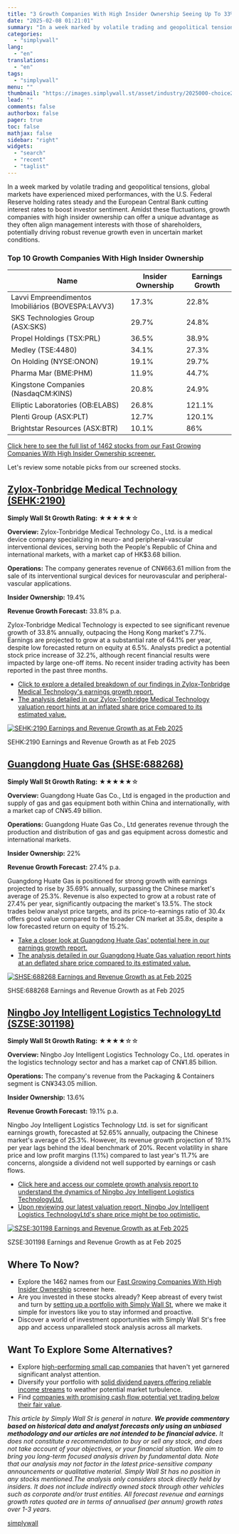 ```yaml
---
title: "3 Growth Companies With High Insider Ownership Seeing Up To 33% Revenue Growth"
date: "2025-02-08 01:21:01"
summary: "In a week marked by volatile trading and geopolitical tensions, global markets have experienced mixed performances, with the U.S. Federal Reserve holding rates steady and the European Central Bank cutting interest rates to boost investor sentiment. Amidst these fluctuations, growth companies with high insider ownership can offer a unique advantage..."
categories:
  - "simplywall"
lang:
  - "en"
translations:
  - "en"
tags:
  - "simplywall"
menu: ""
thumbnail: "https://images.simplywall.st/asset/industry/2025000-choice2-main-header/1585187223877"
lead: ""
comments: false
authorbox: false
pager: true
toc: false
mathjax: false
sidebar: "right"
widgets:
  - "search"
  - "recent"
  - "taglist"
---
```


In a week marked by volatile trading and geopolitical tensions, global markets have experienced mixed performances, with the U.S. Federal Reserve holding rates steady and the European Central Bank cutting interest rates to boost investor sentiment. Amidst these fluctuations, growth companies with high insider ownership can offer a unique advantage as they often align management interests with those of shareholders, potentially driving robust revenue growth even in uncertain market conditions.

### Top 10 Growth Companies With High Insider Ownership

| **Name** | **Insider Ownership** | **Earnings Growth** |
| --- | --- | --- |
| Lavvi Empreendimentos Imobiliários (BOVESPA:LAVV3) | 17.3% | 22.8% |
| SKS Technologies Group (ASX:SKS) | 29.7% | 24.8% |
| Propel Holdings (TSX:PRL) | 36.5% | 38.9% |
| Medley (TSE:4480) | 34.1% | 27.3% |
| On Holding (NYSE:ONON) | 19.1% | 29.7% |
| Pharma Mar (BME:PHM) | 11.9% | 44.7% |
| Kingstone Companies (NasdaqCM:KINS) | 20.8% | 24.9% |
| Elliptic Laboratories (OB:ELABS) | 26.8% | 121.1% |
| Plenti Group (ASX:PLT) | 12.7% | 120.1% |
| Brightstar Resources (ASX:BTR) | 10.1% | 86% |

[Click here to see the full list of 1462 stocks from our Fast Growing Companies With High Insider Ownership screener.](https://simplywall.st/discover/investing-ideas/10228/fast-growing-stocks-with-high-insider-ownership/global)

Let's review some notable picks from our screened stocks.

[Zylox-Tonbridge Medical Technology (SEHK:2190)](https://simplywall.st/stocks/hk/healthcare/hkg-2190/zylox-tonbridge-medical-technology-shares)
-----------------------------------------------------------------------------------------------------------------------------------------------

**Simply Wall St Growth Rating:** ★★★★★☆

**Overview:** Zylox-Tonbridge Medical Technology Co., Ltd. is a medical device company specializing in neuro- and peripheral-vascular interventional devices, serving both the People's Republic of China and international markets, with a market cap of HK$3.68 billion.

**Operations:** The company generates revenue of CN¥663.61 million from the sale of its interventional surgical devices for neurovascular and peripheral-vascular applications.

**Insider Ownership:** 19.4%

**Revenue Growth Forecast:** 33.8% p.a.

Zylox-Tonbridge Medical Technology is expected to see significant revenue growth of 33.8% annually, outpacing the Hong Kong market's 7.7%. Earnings are projected to grow at a substantial rate of 64.1% per year, despite low forecasted return on equity at 6.5%. Analysts predict a potential stock price increase of 32.2%, although recent financial results were impacted by large one-off items. No recent insider trading activity has been reported in the past three months.

* [Click to explore a detailed breakdown of our findings in Zylox-Tonbridge Medical Technology's earnings growth report.](https://simplywall.st/stocks/hk/healthcare/hkg-2190/zylox-tonbridge-medical-technology-shares/future)
* [The analysis detailed in our Zylox-Tonbridge Medical Technology valuation report hints at an inflated share price compared to its estimated value.](https://simplywall.st/stocks/hk/healthcare/hkg-2190/zylox-tonbridge-medical-technology-shares/valuation)

[![SEHK:2190 Earnings and Revenue Growth as at Feb 2025](https://images.simplywall.st/company/c6fcddd7-d2bc-457b-9493-7d35cae4d59f/chart/earnings-and-revenue-growth)](https://simplywall.st/stocks/hk/healthcare/hkg-2190/zylox-tonbridge-medical-technology-shares/future)

SEHK:2190 Earnings and Revenue Growth as at Feb 2025

[Guangdong Huate Gas (SHSE:688268)](https://simplywall.st/stocks/cn/materials/shse-688268/guangdong-huate-gas-shares)
---------------------------------------------------------------------------------------------------------------------

**Simply Wall St Growth Rating:** ★★★★★☆

**Overview:** Guangdong Huate Gas Co., Ltd is engaged in the production and supply of gas and gas equipment both within China and internationally, with a market cap of CN¥5.49 billion.

**Operations:** Guangdong Huate Gas Co., Ltd generates revenue through the production and distribution of gas and gas equipment across domestic and international markets.

**Insider Ownership:** 22%

**Revenue Growth Forecast:** 27.4% p.a.

Guangdong Huate Gas is positioned for strong growth with earnings projected to rise by 35.69% annually, surpassing the Chinese market's average of 25.3%. Revenue is also expected to grow at a robust rate of 27.4% per year, significantly outpacing the market's 13.5%. The stock trades below analyst price targets, and its price-to-earnings ratio of 30.4x offers good value compared to the broader CN market at 35.8x, despite a low forecasted return on equity of 15.2%.

* [Take a closer look at Guangdong Huate Gas' potential here in our earnings growth report.](https://simplywall.st/stocks/cn/materials/shse-688268/guangdong-huate-gas-shares/future)
* [The analysis detailed in our Guangdong Huate Gas valuation report hints at an deflated share price compared to its estimated value.](https://simplywall.st/stocks/cn/materials/shse-688268/guangdong-huate-gas-shares/valuation)

[![SHSE:688268 Earnings and Revenue Growth as at Feb 2025](https://images.simplywall.st/company/832b448a-64a2-4aaa-a6dd-dea6d8bb0c68/chart/earnings-and-revenue-growth)](https://simplywall.st/stocks/cn/materials/shse-688268/guangdong-huate-gas-shares/future)

SHSE:688268 Earnings and Revenue Growth as at Feb 2025

[Ningbo Joy Intelligent Logistics TechnologyLtd (SZSE:301198)](https://simplywall.st/stocks/cn/materials/szse-301198/ningbo-joy-intelligent-logistics-technologyltd-shares)
---------------------------------------------------------------------------------------------------------------------------------------------------------------------------

**Simply Wall St Growth Rating:** ★★★★☆☆

**Overview:** Ningbo Joy Intelligent Logistics Technology Co., Ltd. operates in the logistics technology sector and has a market cap of CN¥1.85 billion.

**Operations:** The company's revenue from the Packaging & Containers segment is CN¥343.05 million.

**Insider Ownership:** 13.6%

**Revenue Growth Forecast:** 19.1% p.a.

Ningbo Joy Intelligent Logistics Technology Ltd. is set for significant earnings growth, forecasted at 52.65% annually, outpacing the Chinese market's average of 25.3%. However, its revenue growth projection of 19.1% per year lags behind the ideal benchmark of 20%. Recent volatility in share price and low profit margins (1.1%) compared to last year's 11.7% are concerns, alongside a dividend not well supported by earnings or cash flows.

* [Click here and access our complete growth analysis report to understand the dynamics of Ningbo Joy Intelligent Logistics TechnologyLtd.](https://simplywall.st/stocks/cn/materials/szse-301198/ningbo-joy-intelligent-logistics-technologyltd-shares/future)
* [Upon reviewing our latest valuation report, Ningbo Joy Intelligent Logistics TechnologyLtd's share price might be too optimistic.](https://simplywall.st/stocks/cn/materials/szse-301198/ningbo-joy-intelligent-logistics-technologyltd-shares/valuation)

[![SZSE:301198 Earnings and Revenue Growth as at Feb 2025](https://images.simplywall.st/company/897d7ad5-30e2-463c-ab75-8153a0c296f1/chart/earnings-and-revenue-growth)](https://simplywall.st/stocks/cn/materials/szse-301198/ningbo-joy-intelligent-logistics-technologyltd-shares/future)

SZSE:301198 Earnings and Revenue Growth as at Feb 2025

Where To Now?
-------------

* Explore the 1462 names from our [Fast Growing Companies With High Insider Ownership](https://simplywall.st/discover/investing-ideas/10228/fast-growing-stocks-with-high-insider-ownership/global) screener here.
* Are you invested in these stocks already? Keep abreast of every twist and turn by [setting up a portfolio with Simply Wall St](https://simplywall.st/features/portfolio), where we make it simple for investors like you to stay informed and proactive.
* Discover a world of investment opportunities with Simply Wall St's free app and access unparalleled stock analysis across all markets.

Want To Explore Some Alternatives?
----------------------------------

* Explore [high-performing small cap companies](https://simplywall.st/discover/investing-ideas/152/undiscovered-gems-with-strong-fundamentals/global) that haven't yet garnered significant analyst attention.
* Diversify your portfolio with [solid dividend payers offering reliable income streams](https://simplywall.st/discover/investing-ideas/146/dividend-powerhouses-3-yield/global) to weather potential market turbulence.
* Find [companies with promising cash flow potential yet trading below their fair value](https://simplywall.st/discover/investing-ideas/168/undervalued-stocks-based-on-cash-flows/global).

 *This article by Simply Wall St is general in nature. **We provide commentary based on historical data
and analyst forecasts only using an unbiased methodology and our articles are not intended to be financial advice.** It does not constitute a recommendation to buy or sell any stock, and does not take account of your objectives, or your
financial situation. We aim to bring you long-term focused analysis driven by fundamental data.
Note that our analysis may not factor in the latest price-sensitive company announcements or qualitative material.
Simply Wall St has no position in any stocks mentioned.The analysis only considers stock directly held by insiders.
It does not include indirectly owned stock through other vehicles such as corporate and/or trust entities.
All forecast revenue and earnings growth rates quoted are in terms of annualised (per annum) growth rates over 1-3 years.*

[simplywall](https://simplywall.st/stocks/cn/materials/shse-688268/guangdong-huate-gas-shares/news/3-growth-companies-with-high-insider-ownership-seeing-up-to-6)
